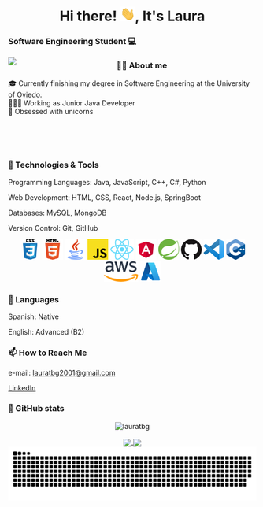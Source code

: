 

<!--h1 without bottom border-->
<h1 align="center">Hi there! <img src="https://raw.githubusercontent.com/ABSphreak/ABSphreak/master/gifs/Hi.gif" width="30px">, It's Laura </h1>



### Software Engineering Student 💻 

<div>
      <img align='left' style="width: 200px; margin-right: 20px; alt="Unicorn" src="https://media.giphy.com/media/3ohs4BSacFKI7A717y/giphy.gif" />
</div>


### 👩🏼 About me
🎓 Currently finishing my degree in Software Engineering  at the University of Oviedo.
<br> 
👩🏼‍💻 Working as Junior Java Developer
<br> 
🦄 Obsessed with unicorns
<br> 
<br> 
<br> 
<br> 
<br> 

### 🔧 Technologies & Tools
Programming Languages: Java, JavaScript, C++, C#, Python

Web Development: HTML, CSS, React, Node.js, SpringBoot

Databases: MySQL, MongoDB

Version Control: Git, GitHub

<div align="center">
  <a href="https://www.w3.org/Style/CSS/Overview.en.html"><img alt="CSS 3" title="CSS 3" src="./assets/css.png" height="42"></a>
  <a href="https://en.wikipedia.org/wiki/HTML"><img alt="HTML 5" title="HTML 5" src="./assets/html.png" height="42"></a>
  <a href="https://www.java.com/es/"><img alt="Java" title="java" src="./assets/java.png" height="42"></a>
  <a href="https://developer.mozilla.org/en-US/docs/Web/JavaScript"><img alt="JavaScript" title="JavaScript" src="./assets/js.png" height="42"></a>
  <a href="https://reactjs.org/"><img alt="ReactJS" title="ReactJS" src="./assets/react.png" height="42"></a>
  <a href="https://docs.angular.lat/"><img alt="Angular" title="Angular" src="./assets/angular.png" height="42"></a>
  <a href="https://spring.io/"><img alt="Spring" title="Spring" src="./assets/springboot.png" height="42"></a>
  <a href="https://github.com/"><img alt="GitHub" title="GitHub" src="./assets/github.png" height="42"></a>
  <a href="https://code.visualstudio.com/"><img alt="Vs code" title="Vs code" src="./assets/vscode.png" height="42"></a>
  <a href="https://es.wikipedia.org/wiki/C%2B%2B#:~:text=C%2B%2B%20es%20un%20lenguaje,C%2B%2B%20es%20un%20lenguaje%20h%C3%ADbrido."><img alt="C++" title="C++" src="./assets/c++.png" height="42"></a>
  <a href="https://aws.amazon.com/"><img alt="AWS" title="AWS" src="./assets/aws.png" height="42"></a>
  <a href="https://azure.microsoft.com/es-es"><img alt="Azure" title="Azure" src="./assets/azure.png" height="42"></a>


</div>

### 💬 Languages
Spanish: Native

English: Advanced (B2)

### 📫 How to Reach Me
e-mail: lauratbg2001@gmail.com

[LinkedIn](https://www.linkedin.com/in/lauratbg)



### 🚀 GitHub stats

<div align="center">
 <p><img align="center" src="https://github-readme-streak-stats.herokuapp.com/?user=lauratbg&" alt="lauratbg" /></p>
  <a href="https://github.com/lauratbg">
    <img align="center" src="https://github-readme-stats.vercel.app/api?username=lauratbg&count_private=true&show_icons=true" />
  </a>
  <a href="https://github.com/Tono2007">
    <img align="center" src="https://github-readme-stats.vercel.app/api/top-langs/?username=lauratbg&langs_count=12&layout=compact" />
  </a>
</div>

<!--- snake -->
<div align="center">
  <img  src="https://github.com/1999AZZAR/1999AZZAR/blob/readme/resources/img/grid-snake.svg"
       alt="snake" /></a>
</div>



